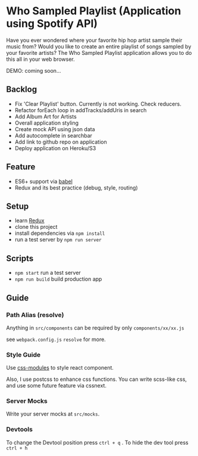 # Who Sampled Playlist (Application using Spotify API)

Have you ever wondered where your favorite hip hop artist sample their music from? Would you like to create an entire playlist of songs sampled by your favorite artists? The Who Sampled Playlist application allows you to do this all in your web browser. 

DEMO: coming soon...

## Backlog
- Fix 'Clear Playlist' button. Currently is not working. Check reducers.
- Refactor forEach loop in addTracks/addUris in search
- Add Album Art for Artists
- Overall application styling
- Create mock API using json data
- Add autocomplete in searchbar
- Add link to github repo on application
- Deploy application on Heroku/S3

## Feature
- ES6+ support via [babel](https://babeljs.io)
- Redux and its best practice (debug, style, routing)

## Setup

- learn [Redux](http://redux.js.org)
- clone this project
- install dependencies via `npm install`
- run a test server by `npm run server`

## Scripts

- `npm start` run a test server
- `npm run build` build production app

## Guide

### Path Alias (resolve)
Anything in `src/components` can be required by only `components/xx/xx.js`

see `webpack.config.js` `resolve` for more.

### Style Guide
Use [css-modules](https://github.com/css-modules/css-modules) to style react component.

Also, I use postcss to enhance css functions. You can write scss-like css, and use some future feature via cssnext.

### Server Mocks

Write your server mocks at `src/mocks`.

### Devtools

 To change the Devtool position press `ctrl + q` . To hide the dev tool press `ctrl + h`
